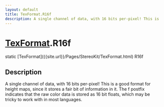 ```yaml
---
layout: default
title: TexFormat.R16f
description: A single channel of data, with 16 bits per-pixel! This is a good format for height maps, since it stores a fair bit of information in it. The f postfix indicates that the raw color data is stored as 16 bit floats, which may be tricky to work with in most languages.
---
```

# [TexFormat]({{site.url}}/Pages/StereoKit/TexFormat.html).R16f

<div class='signature' markdown='1'>
static [TexFormat]({{site.url}}/Pages/StereoKit/TexFormat.html) R16f
</div>

## Description
A single channel of data, with 16 bits per-pixel! This
is a good format for height maps, since it stores a fair bit of
information in it. The f postfix indicates that the raw color
data is stored as 16 bit floats, which may be tricky to work with
in most languages.

